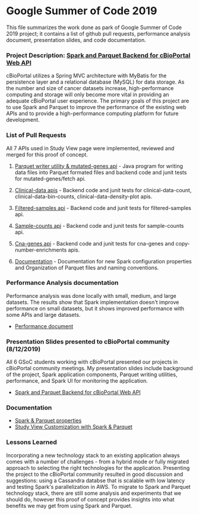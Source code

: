 # Google Summer of Code 2019
This file summarizes the work done as park of Google Summer of Code 2019 project; it contains a list of github pull requests, performance analysis document, presentation slides, and code documentation.

### Project Description: [Spark and Parquet Backend for cBioPortal Web API](https://summerofcode.withgoogle.com/projects/#5105508921376768) 
cBioPortal utilizes a Spring MVC architecture with MyBatis for the persistence layer and a relational database (MySQL) for data storage. As the number and size of cancer datasets increase, high-performance computing and storage will only become more vital in providing an adequate cBioPortal user experience. The primary goals of this project are to use Spark and Parquet to improve the performance of the existing web APIs and to provide a high-performance computing platform for future development.

### List of Pull Requests
All 7 APIs used in Study View page were implemented, reviewed and merged for this proof of concept.

1. [Parquet writer utility & mutated-genes api](https://github.com/cBioPortal/cbioportal/pull/6334) - 
Java program for writing data files into Parquet formated files and backend code and junit tests for mutated-genes/fetch api.

2. [Clinical-data apis](https://github.com/cBioPortal/cbioportal/pull/6386) -
Backend code and junit tests for clinical-data-count, clinical-data-bin-counts, clinical-data-density-plot apis.

3. [Filtered-samples api](https://github.com/cBioPortal/cbioportal/pull/6440) - Backend code and junit tests for filtered-samples api.

4. [Sample-counts api](https://github.com/cBioPortal/cbioportal/pull/6475) - Backend code and junit tests for sample-counts api.

5. [Cna-genes api](https://github.com/cBioPortal/cbioportal/pull/6483) - Backend code and junit tests for cna-genes and copy-number-enrichments apis.

6. [Documentation](https://github.com/cBioPortal/cbioportal/pull/6494) - Documentation for new Spark configuration properties and Organization of Parquet files and naming conventions.

### Performance Analysis documentation
Performance analysis was done locally with small, medium, and large datasets. The results show that Spark implementation doesn't improve performance on small datasets, but it shows improved performance with some APIs and large datasets.  
* [Performance document](./spark-parquet-performance.pdf)

### Presentation Slides presented to cBioPortal community (8/12/2019)
All 6 GSoC students working with cBioPortal presented our projects in cBioPortal community meetings.
My presentation slides include background of the project, Spark application components, Parquet writing utilities, performance, and Spark UI for monitoring the application.
* [Spark and Parquet Backend for cBioPortal Web API](./spark-parquet-slides.pdf)

### Documentation
* [Spark & Parquet properties](https://github.com/cBioPortal/cbioportal/blob/af549ac4726e47d7e142f148cf6d3057f232da8c/docs/portal.properties-Reference.md#spark--parquet)
* [Study View Customization with Spark & Parquet](https://github.com/cBioPortal/cbioportal/blob/af549ac4726e47d7e142f148cf6d3057f232da8c/docs/Spark-Parquet-Data-Loading.md)

### Lessons Learned
Incorporating a new technology stack to an existing application always comes with a number of challenges - from a hybrid mode or fully migrated approach to selecting the right technologies for the application. Presenting the project to the cBioPortal community resulted in good discussion and suggestions: using a Cassandra databse that is scalable with low latency and testing Spark's parallelization in AWS. To migrate to Spark and Parquet technology stack, there are still some analysis and experiments that we should do, however this proof of concept provides insights into what benefits we may get from using Spark and Parquet. 
